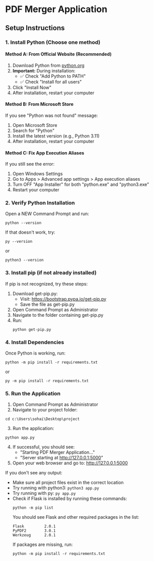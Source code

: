 # PDF Merger Application

## Setup Instructions

### 1. Install Python (Choose one method)

#### Method A: From Official Website (Recommended)
1. Download Python from [python.org](https://www.python.org/downloads/)
2. **Important:** During installation:
   - ✅ Check "Add Python to PATH"
   - ✅ Check "Install for all users"
3. Click "Install Now"
4. After installation, restart your computer

#### Method B: From Microsoft Store
If you see "Python was not found" message:
1. Open Microsoft Store
2. Search for "Python"
3. Install the latest version (e.g., Python 3.11)
4. After installation, restart your computer

#### Method C: Fix App Execution Aliases
If you still see the error:
1. Open Windows Settings
2. Go to Apps > Advanced app settings > App execution aliases
3. Turn OFF "App Installer" for both "python.exe" and "python3.exe"
4. Restart your computer

### 2. Verify Python Installation
Open a NEW Command Prompt and run:
```
python --version
```
If that doesn't work, try:
```
py --version
```
or
```
python3 --version
```

### 3. Install pip (if not already installed)
If pip is not recognized, try these steps:
1. Download get-pip.py:
   - Visit: https://bootstrap.pypa.io/get-pip.py
   - Save the file as get-pip.py
2. Open Command Prompt as Administrator
3. Navigate to the folder containing get-pip.py
4. Run:
   ```
   python get-pip.py
   ```

### 4. Install Dependencies
Once Python is working, run:
```
python -m pip install -r requirements.txt
```
or
```
py -m pip install -r requirements.txt
```

### 5. Run the Application
1. Open Command Prompt as Administrator
2. Navigate to your project folder:
```
cd c:\Users\sohai\Desktop\project
```
3. Run the application:
```
python app.py
```
4. If successful, you should see:
   - "Starting PDF Merger Application..."
   - "Server starting at http://127.0.0.1:5000"
5. Open your web browser and go to: http://127.0.0.1:5000

If you don't see any output:
- Make sure all project files exist in the correct location
- Try running with python3: `python3 app.py`
- Try running with py: `py app.py`
- Check if Flask is installed by running these commands:
  ```
  python -m pip list
  ```
  You should see Flask and other required packages in the list:
  ```
  Flask         2.0.1
  PyPDF2        3.0.1
  Werkzeug      2.0.1
  ```
  If packages are missing, run:
  ```
  python -m pip install -r requirements.txt
  ```
